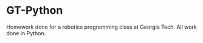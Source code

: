 GT-Python
=========

Homework done for a robotics programming class at Georgia Tech. All work done in Python.
